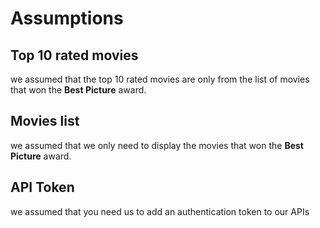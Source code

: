 # Assumptions

## Top 10 rated movies
we assumed that the top 10 rated movies are only from the list of movies that won the **Best Picture** award.

## Movies list
we assumed that we only need to display the movies that won the **Best Picture** award. 

## API Token
we assumed that you need us to add an authentication token to our APIs
